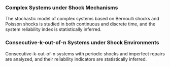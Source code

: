 ### <span class="fs-5 fw-bold text-dark mb-1">Complex Systems under Shock Mechanisms</span>
The stochastic model of complex systems based on Bernoulli shocks and Poisson shocks is studied in both continuous and discrete time, and the system reliability index is statistically inferred.

### <span class="fs-5 fw-bold text-dark mb-1">Consecutive-k-out-of-n Systems under Shock Environments</span>
Consecutive-k-out-of-n systems with periodic shocks and imperfect repairs are analyzed, and their reliability indicators are statistically inferred.
